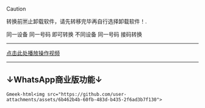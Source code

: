 > [!CAUTION]
> 转换前🈲️止卸载软件，请先转移完毕再自行选择卸载软件！.

同一设备 同一号码 即可转换
不同设备 同一号码 接码转换
- - -

[点击此处播放操作视频](https://github.com/user-attachments/assets/6f9ddae8-d033-42e7-a69c-91698fafd30a)
- - -
## ↓WhatsApp商业版功能↓
`Gmeek-html<img src="https://github.com/user-attachments/assets/6b462b4b-60fb-483d-b435-2f6ad3b7f130">`

